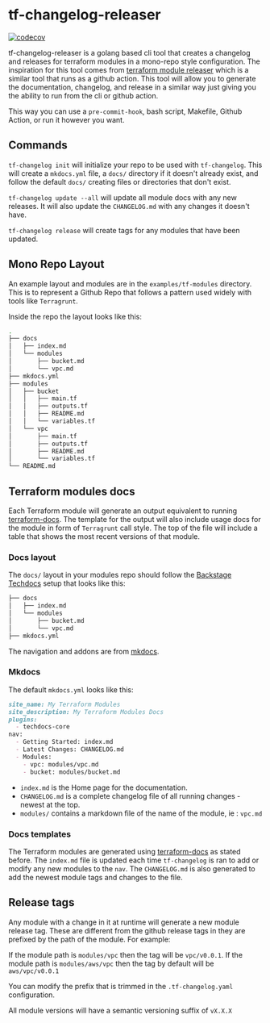 # tf-changelog-releaser

[![codecov](https://codecov.io/gh/donaldgifford/tf-changelog-releaser/graph/badge.svg?token=KQA7XTPRBT)](https://codecov.io/gh/donaldgifford/tf-changelog-releaser)

tf-changelog-releaser is a golang based cli tool that creates a changelog and releases
for terraform modules in a mono-repo style configuration. The inspiration for
this tool comes from [terraform module releaser](https://github.com/techpivot/terraform-module-releaser) which is a similar tool that runs as a github action. This tool will allow you to generate the documentation, changelog, and release in a similar way just giving you the ability to run from the cli or github action.

This way you can use a `pre-commit-hook`, bash script, Makefile, Github Action,
or run it however you want.

## Commands

`tf-changelog init` will initialize your repo to be used with `tf-changelog`.
This will create a `mkdocs.yml` file, a `docs/` directory if it doesn't already
exist, and follow the default `docs/` creating files or directories that don't
exist.

`tf-changelog update --all` will update all module docs with any new releases.
It will also update the `CHANGELOG.md` with any changes it doesn't have.

`tf-changelog release` will create tags for any modules that have been updated.

## Mono Repo Layout

An example layout and modules are in the `examples/tf-modules` directory. This
is to represent a Github Repo that follows a pattern used widely with tools like
`Terragrunt`.

Inside the repo the layout looks like this:

```sh
.
├── docs
│   ├── index.md
│   └── modules
│       ├── bucket.md
│       └── vpc.md
├── mkdocs.yml
├── modules
│   ├── bucket
│   │   ├── main.tf
│   │   ├── outputs.tf
│   │   ├── README.md
│   │   └── variables.tf
│   └── vpc
│       ├── main.tf
│       ├── outputs.tf
│       ├── README.md
│       └── variables.tf
└── README.md

```

## Terraform modules docs

Each Terraform module will generate an output equivalent to running
[terraform-docs]().  The template for the output will also include usage docs
for the module in form of `Terragrunt` call style. The top of the file will
include a table that shows the most recent versions of that module.  

### Docs layout

The `docs/` layout in your modules repo should follow the [Backstage Techdocs](https://backstage.io/docs/features/techdocs/creating-and-publishing#writing-and-previewing-your-documentation) setup that looks like this:

```sh
├── docs
│   ├── index.md
│   └── modules
│       ├── bucket.md
│       └── vpc.md
├── mkdocs.yml
```

The navigation and addons are from [mkdocs](https://www.mkdocs.org/).

### Mkdocs

The default `mkdocs.yml` looks like this:

```markdown
site_name: My Terraform Modules
site_description: My Terraform Modules Docs
plugins:
  - techdocs-core
nav:
  - Getting Started: index.md
  - Latest Changes: CHANGELOG.md
  - Modules: 
    - vpc: modules/vpc.md
    - bucket: modules/bucket.md 
```

- `index.md` is the Home page for the documentation.
- `CHANGELOG.md` is a complete changelog file of all running changes - newest at
  the top.
- `modules/` contains a markdown file of the name of the module, ie : `vpc.md`

### Docs templates

The Terraform modules are generated using [terraform-docs]() as stated before.
The `index.md` file is updated each time `tf-changelog` is ran to add or modify
any new modules to the `nav`. The `CHANGELOG.md` is also generated to add the
newest module tags and changes to the file.

## Release tags

Any module with a change in it at runtime will generate a new module release tag. These are different from the github release tags in they are prefixed by the path of the module. For example:

If the module path is `modules/vpc` then the tag will be `vpc/v0.0.1`.
If the module path is `modules/aws/vpc` then the tag by default will be
`aws/vpc/v0.0.1`

You can modify the prefix that is trimmed in the `.tf-changelog.yaml`
configuration.

All module versions will have a semantic versioning suffix of `vX.X.X`
